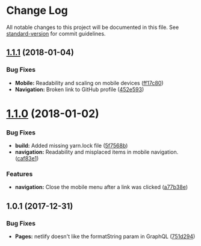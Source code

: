 # Change Log

All notable changes to this project will be documented in this file. See [standard-version](https://github.com/conventional-changelog/standard-version) for commit guidelines.

<a name="1.1.1"></a>
## [1.1.1](https://github.com/xceno/blog/compare/v1.1.0...v1.1.1) (2018-01-04)


### Bug Fixes

* **Mobile:** Readability and scaling on mobile devices ([ff17c80](https://github.com/xceno/blog/commit/ff17c80))
* **Navigation:** Broken link to GitHub profile ([452e593](https://github.com/xceno/blog/commit/452e593))



<a name="1.1.0"></a>
# [1.1.0](https://github.com/xceno/blog/compare/v1.0.1...v1.1.0) (2018-01-02)


### Bug Fixes

* **build:** Added missing yarn.lock file ([5f7568b](https://github.com/xceno/blog/commit/5f7568b))
* **navigation:** Readability and misplaced items in mobile navigation. ([caf83e1](https://github.com/xceno/blog/commit/caf83e1))


### Features

* **navigation:** Close the mobile menu after a link was clicked ([a77b38e](https://github.com/xceno/blog/commit/a77b38e))



<a name="1.0.1"></a>
## 1.0.1 (2017-12-31)


### Bug Fixes

* **Pages:** netlify doesn't like the formatString param in GraphQL ([751d294](https://github.com/xceno/blog/commit/751d294))
